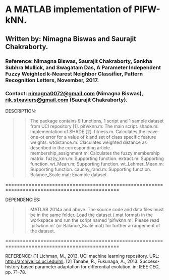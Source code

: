 # A MATLAB implementation of PIFW-kNN.
## Written by: Nimagna Biswas and Saurajit Chakraborty.

### Reference: Nimagna Biswas, Saurajit Chakraborty, Sankha Subhra Mullick, and Swagatam Das, A Parameter Independent Fuzzy Weighted k-Nearest Neighbor Classifier, Pattern Recognition Letters, November, 2017.
### Contact: nimagna0072@gmail.com (Nimagna Biswas), rik.stxaviers@gmail.com (Saurajit Chakraborty). 

DESCRIPTION:
>> The package contains 9 functions, 1 script and 1 sample dataset from UCI repository [1].
>> pifwknn.m: The main script.
>> shade.m: Implementation of SHADE [2].
>> fitness.m. Calculates the leave-one-ot error for a value of k and set of class specific feature weights.
>> wtdistance.m: Claculates weighted distance as described in the corresponding article.
>> membership_assignment.m: Calculates the fuzzy membership matrix.
>> fuzzy_knn.m: Supporting function.
>> extract.m: Supporting function.
>> wt_Mean.m: Supporting function.
>> wt_Lehmer_Mean.m: Supporting function.
>> cauchy_rand.m: Supporting function.
>> Balance_Scale.mat: Example dataset.

=============================================================================================

DEPENDENCIES:
>> MATLAB 2014a and above.
>> The source code and data files must be in the same folder. 
>> Load the dataset (.mat format) in the workspace and run the script named 'pifwknn.m'.
>> Please read 'pifwknn.m' (or Balance_Scale.mat) for further arrangement of the dataset.

=============================================================================================

REFERENCE:
[1] Lichman, M., 2013. UCI machine learning repository. URL: http://archive.ics.uci.edu/ml.
[2] Tanabe, R., Fukunaga, A., 2013. Success-history based parameter adaptation
for differential evolution, in: IEEE CEC, pp. 71–78.
